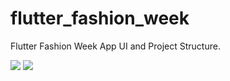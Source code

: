 # flutter_fashion_week
Flutter Fashion Week App UI and Project Structure.


<img src="https://imgur.com/kpBlyaF.gif" />
<img src="https://imgur.com/rE4shhj.png" />
